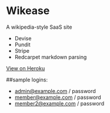 # Wikease
A wikipedia-style SaaS site


* Devise
* Pundit
* Stripe
* Redcarpet markdown parsing


[View on Heroku](https://wikease.herokuapp.com/)

##sample logins:

* admin@example.com / password
* member@example.com / password
* member2@example.com / password
